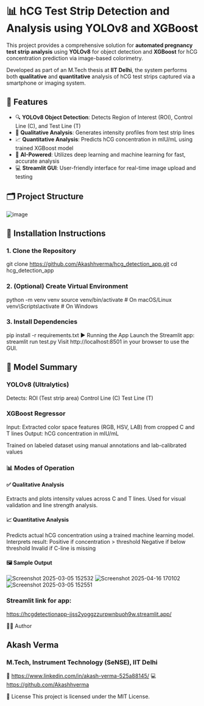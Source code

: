 # 📊 hCG Test Strip Detection and Analysis using YOLOv8 and XGBoost

This project provides a comprehensive solution for **automated pregnancy test strip analysis** using **YOLOv8** for object detection and **XGBoost** for hCG concentration prediction via image-based colorimetry.

Developed as part of an M.Tech thesis at **IIT Delhi**, the system performs both **qualitative** and **quantitative** analysis of hCG test strips captured via a smartphone or imaging system.


## 🚀 Features

- 🔍 **YOLOv8 Object Detection**: Detects Region of Interest (ROI), Control Line (C), and Test Line (T)
- 🧪 **Qualitative Analysis**: Generates intensity profiles from test strip lines
- 📈 **Quantitative Analysis**: Predicts hCG concentration in mIU/mL using trained XGBoost model
- 🧠 **AI-Powered**: Utilizes deep learning and machine learning for fast, accurate analysis
- 💻 **Streamlit GUI**: User-friendly interface for real-time image upload and testing


## 🗂️ Project Structure

![image](https://github.com/user-attachments/assets/06776ded-d697-415c-bf39-183d171ff097)

## 🔧 Installation Instructions

### 1. Clone the Repository

git clone https://github.com/Akashhverma/hcg_detection_app.git
cd hcg_detection_app
### 2. (Optional) Create Virtual Environment

python -m venv venv
source venv/bin/activate        # On macOS/Linux
venv\Scripts\activate           # On Windows

### 3. Install Dependencies
pip install -r requirements.txt
▶️ Running the App
Launch the Streamlit app:
streamlit run test.py
Visit http://localhost:8501 in your browser to use the GUI.

## 🧠 Model Summary

### YOLOv8 (Ultralytics)
Detects:
ROI (Test strip area)
Control Line (C)
Test Line (T)

### XGBoost Regressor
Input: Extracted color space features (RGB, HSV, LAB) from cropped C and T lines
Output: hCG concentration in mIU/mL

Trained on labeled dataset using manual annotations and lab-calibrated values

### 📊 Modes of Operation
#### ✅ Qualitative Analysis
Extracts and plots intensity values across C and T lines.
Used for visual validation and line strength analysis.

#### 📈 Quantitative Analysis
Predicts actual hCG concentration using a trained machine learning model.
Interprets result:
Positive if concentration > threshold
Negative if below threshold
Invalid if C-line is missing

#### 🖼️ Sample Output
![Screenshot 2025-03-05 152532](https://github.com/user-attachments/assets/8974cf53-5a0e-4692-9110-41a4fab85513)
![Screenshot 2025-04-16 170102](https://github.com/user-attachments/assets/93f3f498-5757-476e-99b2-d86527640620)
![Screenshot 2025-03-05 152551](https://github.com/user-attachments/assets/3100bad7-06c1-45e9-9305-edae326ccfdc)

### Streamlit link for app:
https://hcgdetectionapp-jjss2yoggzzurpwnbuoh9w.streamlit.app/



🧑‍💻 Author
## Akash Verma

### M.Tech, Instrument Technology (SeNSE), IIT Delhi

🔗 https://www.linkedin.com/in/akash-verma-525a88145/
💻 https://github.com/Akashhverma

📄 License
This project is licensed under the MIT License.
